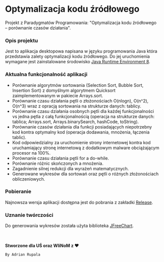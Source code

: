 # Optymalizacja kodu źródłowego
Projekt z Paradygmatów Programowania: "Optymalizacja kodu źródłowego – porównanie czasów działania".

### Opis projektu
Jest to aplikacja desktopowa napisana w języku programowania Java która przedstawia zalety optymalizacji kodu źródłowego. Do jej uruchomienia wymagane jest zainstalowane środowisko [Java Runtime Environment 8](https://www.java.com/pl/download/).

### Aktualna funkcjonalność aplikacji
+ Porównanie algorytmów sortowania (Selection Sort, Bubble Sort, Insertion Sort) z domyślnym algorytmem Quicksort zaimplementowanym w pakiecie Arrays.sort.
+ Porównanie czasu działania pętli o złożonościach O(nlogn), O(n^2), O(n^3) wraz z opracją sortowania na strukturze danych: tablicy.
+ Porównanie czasu działania osobnych pętli dla każdej funkcjonalności vs jedna pętla z całą funkcjonalnością (operacja na strukturze danych: tablica; Arrays.sort, Arrays.binarySearch, hashCode, toString).
+ Porównanie czasów działania dla funkcji posiadających niepotrzebny kod kontra optymalny kod (operacja dodawania, mnożenia, łączenia tablic).
+ Kod odpowiedzialny za uruchomienie strony internetowej kontra kod uruchamiający stronę internetową z dodatkowym malware obciążającym procesor na 100%.
+ Porównanie czasu działania pętli for a do-while.
+ Porównanie różnic skończonych a mnożenia.
+ Zagadnienie silnej redukcji dla wyrażeń matematycznych.
+ Generowane wykresów dla sortowań oraz pętli o różnych złożonościach obliczeniowych.

### Pobieranie
Najnowsza wersja aplikacji dostępna jest do pobrania z zakładki [Release](https://github.com/Adrixop95/Optymalizacja-kodu/releases).

### Uznanie twórczości
Do generowania wykresów została użyta biblioteka [JFreeChart](https://github.com/jfree/jfreechart).

<br><br>
**Stworzone dla UŚ oraz WIiNoM z ♥**

``By Adrian Rupala``